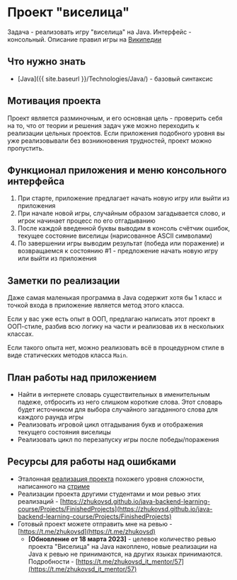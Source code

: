 # Проект "виселица"

Задача - реализовать игру "виселица" на Java. Интерфейс - консольный. Описание правил игры на [Википедии](https://ru.wikipedia.org/wiki/%D0%92%D0%B8%D1%81%D0%B5%D0%BB%D0%B8%D1%86%D0%B0_(%D0%B8%D0%B3%D1%80%D0%B0))

## Что нужно знать

- [Java]({{ site.baseurl }}/Technologies/Java/) - базовый синтаксис

## Мотивация проекта

Проект является разминочным, и его основная цель - проверить себя на то, что от теории и решения задач уже можно переходить к реализации цельных проектов. Если приложения подобного уровня вы уже реализовывали без возникновения трудностей, проект можно пропустить.

## Функционал приложения и меню консольного интерфейса

1. При старте, приложение предлагает начать новую игру или выйти из приложения
2. При начале новой игры, случайным образом загадывается слово, и игрок начинает процесс по его отгадыванию
3. После каждой введенной буквы выводим в консоль счётчик ошибок, текущее состояние виселицы (нарисованное ASCII символами)
4. По завершении игры выводим результат (победа или поражение) и возвращаемся к состоянию #1 - предложение начать новую игру или выйти из приложения

## Заметки по реализации

Даже самая маленькая программа в Java содержит хотя бы 1 класс и точкой входа в приложение является метод этого класса.

Если у вас уже есть опыт в ООП, предлагаю написать этот проект в ООП-стиле, разбив всю логику на части и реализовав их в нескольких классах.

Если такого опыта нет, можно реализовать всё в процедурном стиле в виде статических методов класса `Main`.

## План работы над приложением

- Найти в интернете словарь существительных в именительным падеже, отбросить из него слишком короткие слова. Этот словарь будет источником для выбора случайного загаданного слова для каждого раунда игры
- Реализовать игровой цикл отгадывания букв и отображения текущего состояния виселицы
- Реализовать цикл по перезапуску игры после победы/поражения

## Ресурсы для работы над ошибками

- Эталонная [реализация проекта](https://github.com/zhukovsd/tic-tac-toe) похожего уровня сложности, написанного на [стриме](https://www.youtube.com/watch?v=PPikj1qHxrA)
- Реализации проекта другими студентами и мои ревью этих реализаций - [https://zhukovsd.github.io/java-backend-learning-course/Projects/FinishedProjects](https://zhukovsd.github.io/java-backend-learning-course/Projects/FinishedProjects)
- Готовый проект можете отправить мне на ревью - [https://t.me/zhukovsd](https://t.me/zhukovsd)
  - **[Обновление от 18 марта 2023]** - целевое количество ревью проекта "Виселица" на Java накоплено, новые реализации на Java к ревью не принимаются, на других языках принимаются. Подробности - [https://t.me/zhukovsd_it_mentor/57](https://t.me/zhukovsd_it_mentor/57) 
